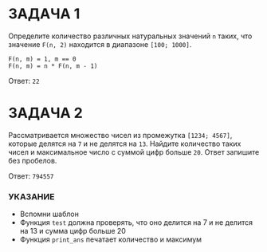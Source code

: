 # ЗАДАЧА 1
Определите количество различных натуральных значений `n` таких, что значение `F(n, 2)` находится в диапазоне `[100; 1000]`.

```
F(n, m) = 1, m == 0
F(n, m) = n * F(n, m - 1)
```

Ответ: `22`

# ЗАДАЧА 2
Рассматривается множество чисел из промежутка `[1234; 4567]`, которые делятся на `7` и не делятся на `13`. Найдите количество таких чисел и максимальное число с суммой цифр больше `20`. Ответ запишите без пробелов.

Ответ: `794557`

### УКАЗАНИЕ
- Вспомни шаблон
- Функция `test` должна проверять, что оно делится на 7 и не делится на 13 и сумма цифр больше 20
- Функция `print_ans` печатает количество и максимум
